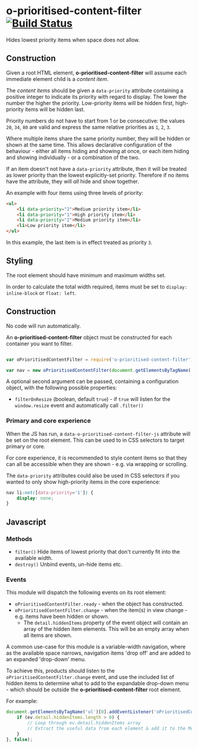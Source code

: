 o-prioritised-content-filter [![Build Status](https://travis-ci.org/Financial-Times/o-prioritised-content-filter.png?branch=master)](https://travis-ci.org/Financial-Times/o-prioritised-content-filter)
=======

Hides lowest priority items when space does not allow.

## Construction

Given a root HTML element, __o-prioritised-content-filter__ will assume each immediate element child is a _content item_. 

The _content items_ should be given a `data-priority` attribute containing a positive integer to indicate its priority with regard to display. The lower the number the higher the priority. Low-priority items will be hidden first, high-priority items will be hidden last.

Priority numbers do not have to start from 1 or be consecutive: the values `20`, `34`, `80` are valid and express the same relative priorities as `1`, `2`, `3`.

Where multiple items share the same priority number, they will be hidden or shown at the same time. This allows declarative configuration of the behaviour - either all items hiding and showing at once, or each item hiding and showing individually - or a combination of the two.

If an item doesn't not have a `data-priority` attribute, then it will be treated as lower priority than the lowest explicitly-set priority. Therefore if no items have the attribute, they will _all_ hide and show together.

An example with four items using three levels of priority:

```html
<ul>
    <li data-priority="2">Medium priority item</li>
    <li data-priority="1">High priority item</li>
    <li data-priority="2">Medium priority item</li>
    <li>Low priority item</li>
</ul>
```

In this example, the last item is in effect treated as priority `3`.

## Styling

The root element should have minimum and maximum widths set.

In order to calculate the total width required, items must be set to `display: inline-block` or `float: left`.

## Construction

No code will run automatically.

An __o-prioritised-content-filter__ object must be constructed for each container you want to filter.

```javascript

var oPrioritisedContentFilter = require('o-prioritised-content-filter');

var nav = new oPrioritisedContentFilter(document.getElementsByTagName('ul'));
```

A optional second argument can be passed, containing a configuration object, with the following possible properties:

* `filterOnResize` (boolean, default `true`) - if `true` will listen for the `window.resize` event and automatically call `.filter()`

### Primary and core experience

When the JS has run, a `data-o-prioritised-content-filter-js` attribute will be set on the root element. This can be used to in CSS selectors to target primary or core.

For core experience, it is recommended to style content items so that they can all be accessible when they are shown - e.g. via wrapping or scrolling.

The `data-priority` attributes could also be used in CSS selectors if you wanted to only show high-priority items in the core experience:

```css
nav li:not([data-priority='1']) {
    display: none;
}
```


## Javascript

### Methods

* `filter()` Hide items of lowest priority that don't currently fit into the available width.
* `destroy()` Unbind events, un-hide items etc.

### Events

This module will dispatch the following events on its root element:

* `oPrioritisedContentFilter.ready` - when the object has constructed.
* `oPrioritisedContentFilter.change` - when the item(s) in view change - e.g. items have been hidden or shown.
    * The `detail.hiddenItems` property of the event object will contain an array of the hidden item elements. This will be an empty array when all items are shown.

A common use-case for this module is a variable-width navigation, where as the available space narrows, navigation items 'drop off' and are added to an expanded 'drop-down' menu.

To achieve this, products should listen to the `oPrioritisedContentFilter.change` event, and use the included list of hidden items to determine what to add to the expandable drop-down menu - which should be outside the __o-prioritised-content-filter__ root element.

For example:

```javascript
document.getElementsByTagName('ul')[0].addEventListener('oPrioritisedContentFilter.change', function(ev) {
    if (ev.detail.hiddenItems.length > 0) {
        // Loop through ev.detail.hiddenItems array
        // Extract the useful data from each element & add it to the More Menu
    }
}, false);
```